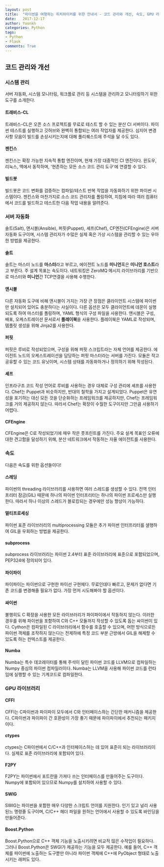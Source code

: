 ```yaml
---
layout: post
title:  "파이썬을 여행하는 히치하이커를 위한 안내서 - 코드 관리와 개선, 속도, GPU 라이브러리"
date:   2017-12-17
author: Yoonkh
categories: Python
tags:	
- Python
- Flask
comments: True
---
```


## 코드 관리와 개선 

### 시스템 관리 

서버 자동화, 시스템 모니터링, 워크플로 관리 등 시스템을 관리하고 모니터링하기 위한 도구를 소개한다. 

#### 트래비스-CL

트래비스-CL은 오픈 소스 프로젝트를 무료로 테스트 할 수 있는 분산 CI 서버이다. 파이썬 테스트를 실행하고 깃허브와 완벽히 통합되는 여러 작업자를 제공한다. 심지어 변경사항 모음이 빌드를 손상시키는지에 대해 풀리퀘스트에 주석을 달 수도 있다. 

#### 젠킨스 

젠킨스는 확장 가능한 지속적 통합 엔진이며, 현재 가장 대중적인 CI 엔진이다. 윈도우, 리눅스, 맥에서 동작하며, '현존하는 모든 소스 코드 관리 도구'에 연결할 수 있다. 

#### 빌드봇

빌드봇은 코드 변화를 검증하는 컴파일/테스트 반복 작업을 자동화하기 위한 파이썬 시스템이다. 젠킨스와 마찬가지로 소스 코드 관리자를 폴링하여, 지침에 따라 여러 컴퓨터에서 코드를 빌드하고 테스트한 다음 작업 내용을 알려준다. 

### 서버 자동화 

솔트(Salt), 앤시블(Ansible), 퍼핏(Puppet), 셰프(Chef), CF엔진(CFEngine)은 서버 자동화 도구이며, 시스템 관리자가 수많은 실제 혹은 가상 시스템을 관리할 수 있는 우아한 방법을 제공한다. 

#### 솔트 

솔트는 마스터 노드를 **마스터**라고 부르고, 에이전트 노드를 **미니언**혹은 **미니언 호스트**라고 부른다. 주 설계 목표는 속도이다. 네트워킹은 ZeroMQ 메시지 라이브러리를 기반으로 마스터와 **미니언**간 TCP연결을 사용해 수행한다. 

#### 앤시블 

다른 자동화 도구에 비해 앤시블이 가지는 가장 큰 장점은 클라이언트 시스템에 파이썬만 설치되어 있어도 충분하다는 사실이다. 다른 옵션은 모두 클라이언트에 데몬이 실행되도록 하여 마스터를 폴링하며, YAML 형식의 구성 파일을 사용한다. 앤시블은 구성, 배포, 오케스트레이션 문서로서 **플레이북**을 사용한다. 플레이북은 YAML로 작성되며, 템플릿 생성을 위해 Jinja2를 사용한다. 

#### 퍼핏

퍼핏은 루비로 작성되었으며, 구성을 위해 퍼핏 스크립트라는 자체 언어를 제공한다. 에이전트 노드의 오케스트레이션을 담당하는 퍼핏 마스터라는 서버를 가진다. 모듈은 작고 공유할 수 있는 코드 유닛이며, 시스템 상태를 자동화하거나 정의하기 위해 작성된다. 

#### 셰프

인프라구조 코드 작성 언어로 루비를 사용하는 경우 대체로 구성 관리에 셰프를 사용한다. Chef는 Puppet과 비슷하지만, 반대의 철학을 가지고 설계되었다. Puppet은 유연성을 포기하는 대신 모든 것을 단순화하는 프레임워크를 제공하지만, Chef는 프레임워크를 거의 제공하지 않는다. 따라서 Chef는 확장이 수월한 도구이지만 그만큼 사용하기 어렵다. 

#### CFEngine

CFEngine은 C로 작성되었기에 매우 작은 풋프린트를 가진다. 주요 설계 목표인 오류에 대한 견고함을 달성하기 위해, 분산 네트워크에서 작동하는 자율 에이전트를 사용한다. 

### 속도 

다음은 속도를 위한 옵션들이다!

#### 스레딩 

파이썬의 threading 라이브러리를 사용하면 여러 스레드를 생성할 수 있다. 전역 인터프리터 잠금(GIL) 때문에 하나의 파이썬 인터프리터는 하나의 파이썬 프로세스만 실행한다. 따라서 하나 이상의 스레드가 블로킹되는 경우에만 성능 향상이 가능하다. 

#### 멀티프로세싱

파이썬 표준 라이브러리의 multiprocessing 모듈은 추가 파이썬 인터프리터를 샐행하여 GIL을 우회하는 방법을 제공한다. 

#### subprocess

subprocess 라이브러리는 파이썬 2.4부터 표준 라이브러리에 표준으로 포함되었으며, PEP324에 정의되어 있다. 

#### 파이파이 

파이파이는 파이썬으로 구현한 파이선 구현체다. 무료인데다 빠르고, 문제가 없다면 기존 코드를 변경해줄 필요가 없다. 가장 먼저 시도해봐야 할 옵션이다. 

#### 싸이썬

불행히도 C 확장을 사용한 모든 라이브러리가 파이파이에서 작동하지 않는다. 이러한 경우를 위해 파이썬을 포함하여 C와 C++ 모듈까지 작성할 수 있도록 돕는 싸이썬이 있다. Cython은 컴파일된 C 라이브러리에서 함수를 호출할 수 있으며, 어떤 방식으로든 파이썬 객체를 조작하지 않는다는 전제하에 특정 코드 부분 근방에서 GIL을 해제할 수 있도록 하는 컨텍스트를 제공한다. 

#### Numba

Numba는 특수 데코레이터를 통해 주석이 달린 파이썬 코드를 LLVM으로 컴파일하는 Numpy 중심의 파이썬 컴파일러이다. Numba는 LLVM을 사용해 파이썬 코드를 런타임에 실행할 수 있는 기계코드로 컴파일한다. 

### GPU 라이브러리 

#### CFFI

CFFI는 C파이썬과 파이파이 모두에서 C와 인터페이스하는 간단한 매커니즘을 제공한다. C파이썬과 파이파이 간 호환성이 가장 좋기 때문에 파이파이에서 추천되는 패키지이다. 

#### ctypes

ctypes는 C파이썬에서 C/C++과 인터페이스하는 데 있어 표준이 되는 라이브러리이다. 실제로 표준 라이브러리에 포함되어 있다. 

#### F2PY

F2PY는 파이썬에서 포트란을 가져다 쓰는 인터페이스를 만들어주는 도구이다. Numpy에 포함되어 있으므로 Numpy를 설치하여 사용할 수 있다. 

#### SWIG 

SWIG는 파이썬을 포함한 매우 다양한 스크립트 언어를 지원한다. 인기 있고 널리  사용된느 명령줄 도구이며, C/C++ 헤더 파일을 원하는 언어에서 사용할 수 있도록 바인딩을 만들어준다. 

#### Boost.Python

Boost.Python으로 C++ 객체 기능을 노출시키려면 비교적 많은 수작업이 필요하다. 그러나 Boost.Python은 SWGI가 제공하는 기능을 모두 제공한다. 예를 들어, C++ 객체를 파이썬에 노출하는 도구뿐만 아니라 파이썬 객체에 C++에 PyObject 형태로 노출시키는 래퍼도 있다. 
